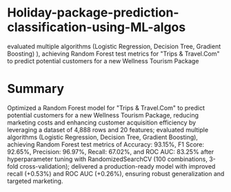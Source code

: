 # Holiday-package-prediction-classification-using-ML-algos
evaluated multiple algorithms (Logistic Regression, Decision Tree, Gradient Boosting) ), achieving Random Forest test metrics for "Trips &amp; Travel.Com" to predict potential customers for a new Wellness Tourism Package 
# Summary
Optimized a Random Forest model for "Trips & Travel.Com" to predict potential customers for a new Wellness Tourism Package, reducing marketing costs and enhancing customer acquisition efficiency by leveraging a dataset of 4,888 rows and 20 features; evaluated multiple algorithms (Logistic Regression, Decision Tree, Gradient Boosting), achieving Random Forest test metrics of Accuracy: 93.15%, F1 Score: 92.65%, Precision: 96.97%, Recall: 67.02%, and ROC AUC: 83.25% after hyperparameter tuning with RandomizedSearchCV (100 combinations, 3-fold cross-validation); delivered a production-ready model with improved recall (+0.53%) and ROC AUC (+0.26%), ensuring robust generalization and targeted marketing.

